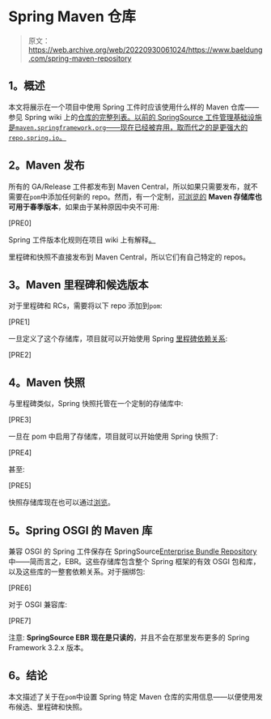 # Spring Maven 仓库

> 原文：<https://web.archive.org/web/20220930061024/https://www.baeldung.com/spring-maven-repository>

## **1。概述**

本文将展示在一个项目中使用 Spring 工件时应该使用什么样的 Maven 仓库——参见 Spring wiki 上的[仓库的完整列表。以前的 SpringSource 工件管理基础设施是`maven.springframework.org`——现在已经被弃用，取而代之的是更强大的`repo.spring.io`。](https://web.archive.org/web/20220817074457/https://github.com/SpringSource/spring-framework/wiki/SpringSource-repository-FAQ#what-repositories-are-available "Available Repositories")

## **2。Maven 发布**

所有的 GA/Release 工件都发布到 Maven Central，所以如果只需要发布，就不需要在`pom`中添加任何新的 repo。然而，有一个定制，[可浏览的](https://web.archive.org/web/20220817074457/https://repo.spring.io/release/ "RELEASE (generally available) versions") **Maven 存储库也可用于春季版本**，如果由于某种原因中央不可用:

[PRE0]

Spring 工件版本化规则在项目 wiki 上有解释[。](https://web.archive.org/web/20220817074457/https://github.com/SpringSource/spring-framework/wiki/Downloading-Spring-artifacts#wiki-artifact_versioning "Spring Artifact Versioning")

里程碑和快照不直接发布到 Maven Central，所以它们有自己特定的 repos。

## **3。Maven 里程碑和候选版本**

对于里程碑和 RCs，需要将以下 repo 添加到`pom`:

[PRE1]

一旦定义了这个存储库，项目就可以开始使用 Spring [里程碑依赖关系](https://web.archive.org/web/20220817074457/https://repo.spring.io/milestone/ "M* (milestone) and RC (release candidate) versions"):

[PRE2]

## **4。Maven 快照**

与里程碑类似，Spring 快照托管在一个定制的存储库中:

[PRE3]

一旦在 pom 中启用了存储库，项目就可以开始使用 Spring 快照了:

[PRE4]

甚至:

[PRE5]

快照存储库现在也可以通过[浏览](https://web.archive.org/web/20220817074457/https://repo.spring.io/snapshot/ "Spring Snapshots")。

## **5。Spring OSGI 的 Maven 库**

兼容 OSGI 的 Spring 工件保存在 SpringSource[Enterprise Bundle Repository](https://web.archive.org/web/20220817074457/https://docs.spring.io/s2-dmserver/2.0.0.M5/user-guide/html/ch04s04.html "Spring OSGI Repos")中——简而言之，EBR。这些存储库包含整个 Spring 框架的有效 OSGI 包和库，以及这些库的一整套依赖关系。对于捆绑包:

[PRE6]

对于 OSGI 兼容库:

[PRE7]

注意: **SpringSource EBR 现在是只读的**，并且不会在那里发布更多的 Spring Framework 3.2.x 版本。

## **6。结论**

本文描述了关于在`pom`中设置 Spring 特定 Maven 仓库的实用信息——以便使用发布候选、里程碑和快照。